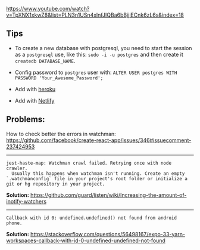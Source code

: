 https://www.youtube.com/watch?v=TpXNX1xkwZ8&list=PLN3n1USn4xlnfJIQBa6bBjjiECnk6zL6s&index=18

## Tips

- To create a new database with postgresql, you need to start the session as a `postgresql` use, like this: `sudo -i -u postgres` and then create it `createdb DATABASE_NAME`.

- Config password to `postgres` user with: `ALTER USER postgres WITH PASSWORD 'Your_Awesome_Password';`

- Add with [heroku](https://www.youtube.com/watch?v=qQAozc1MkdU&list=PLN3n1USn4xlnfJIQBa6bBjjiECnk6zL6s&index=15)

- Add with [Netlify](https://www.youtube.com/watch?v=FiU3SHEaFwk&list=PLN3n1USn4xlnfJIQBa6bBjjiECnk6zL6s&index=16)

## Problems:

How to check better the errors in watchman: https://github.com/facebook/create-react-app/issues/346#issuecomment-237424953

---

```
jest-haste-map: Watchman crawl failed. Retrying once with node crawler.
  Usually this happens when watchman isn't running. Create an empty `.watchmanconfig` file in your project's root folder or initialize a git or hg repository in your project.
```

**Solution:** https://github.com/guard/listen/wiki/Increasing-the-amount-of-inotify-watchers

---

```
Callback with id 0: undefined.undefined() not found from android phone.
```

**Solution:** https://stackoverflow.com/questions/56498167/expo-33-yarn-workspaces-callback-with-id-0-undefined-undefined-not-found

